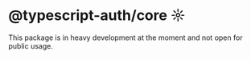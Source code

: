 # @typescript-auth/core ☼
This package is in heavy development at the moment and not open for public usage.
